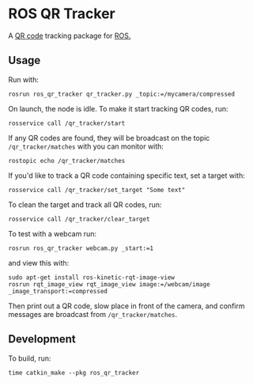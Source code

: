ROS QR Tracker
==============

A [QR code](https://en.wikipedia.org/wiki/QR_code) tracking package for [ROS.](http://www.ros.org/)

Usage
-----

Run with:

    rosrun ros_qr_tracker qr_tracker.py _topic:=/mycamera/compressed

On launch, the node is idle. To make it start tracking QR codes, run:

    rosservice call /qr_tracker/start

If any QR codes are found, they will be broadcast on the topic `/qr_tracker/matches` with you can monitor with:

    rostopic echo /qr_tracker/matches

If you'd like to track a QR code containing specific text, set a target with:

    rosservice call /qr_tracker/set_target "Some text"

To clean the target and track all QR codes, run:

    rosservice call /qr_tracker/clear_target

To test with a webcam run:

    rosrun ros_qr_tracker webcam.py _start:=1

and view this with:

    sudo apt-get install ros-kinetic-rqt-image-view
    rosrun rqt_image_view rqt_image_view image:=/webcam/image _image_transport:=compressed

Then print out a QR code, slow place in front of the camera, and confirm messages are broadcast from `/qr_tracker/matches`.

Development
-----------

To build, run:

    time catkin_make --pkg ros_qr_tracker
